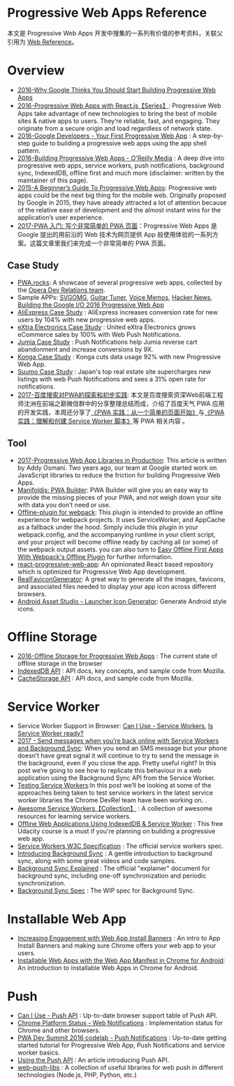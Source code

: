 
# Progressive Web Apps Reference

本文是 Progressive Web Apps 开发中搜集的一系列有价值的参考资料，关联父引用为 [Web Reference](http://6me.us/gUmQ)。



# Overview


- [2016-Why Google Thinks You Should Start Building Progressive Web Apps](https://arc.applause.com/2016/05/24/progressive-web-apps/)
- [2016-Progressive Web Apps with React.js【Series】](https://medium.com/@addyosmani/progressive-web-apps-with-react-js-part-i-introduction-50679aef2b12#.178womihv): Progressive Web Apps take advantage of new technologies to bring the best of mobile sites & native apps to users. They’re reliable, fast, and engaging. They originate from a secure origin and load regardless of network state.
- [2016-Google Developers - Your First Progressive Web App](https://developers.google.com/web/fundamentals/getting-started/your-first-progressive-web-app/?hl=en) : A step-by-step guide to building a progressive web apps using the app shell pattern.
- [2016-Building Progressive Web Apps - O'Reilly Media](https://pwabook.com/oreillyapwa) : A deep dive into progressive web apps, service workers, push notifications, background sync, IndexedDB, offline first and much more (disclaimer: written by the maintainer of this page).
- [2015-A Beginner’s Guide To Progressive Web Apps](https://www.smashingmagazine.com/2016/08/a-beginners-guide-to-progressive-web-apps/): Progressive web apps could be the next big thing for the mobile web. Originally proposed by Google in 2015, they have already attracted a lot of attention because of the relative ease of development and the almost instant wins for the application’s user experience.
- [2017-PWA 入门: 写个非常简单的 PWA 页面](https://parg.co/bOz)：Progressive Web Apps 是 Google 提出的用前沿的 Web 技术为网页提供 App 般使用体验的一系列方案。这篇文章里我们来完成一个非常简单的 PWA 页面。


## Case Study
- [PWA.rocks](https://pwa.rocks/): A showcase of several progressive web apps, collected by the [Opera Dev Relations team](https://twitter.com/ODevRel).
- Sample APPs: [SVGOMG](https://jakearchibald.github.io/svgomg/), [Guitar Tuner](https://aerotwist.com/blog/guitar-tuner/), [Voice Memos](https://voice-memos.appspot.com/), [Hacker News](https://react-hn.appspot.com/), [Building the Google I/O 2016 Progressive Web App](https://developers.google.com/web/showcase/2016/iowa2016) 
- [AliExpress Case Study](https://developers.google.com/web/showcase/2016/aliexpress) : AliExpress increases conversion rate for new users by 104% with new progressive web apps.
- [eXtra Electronics Case Study](https://developers.google.com/web/showcase/2016/extra) : United eXtra Electronics grows eCommerce sales by 100% with Web Push Notifications.
- [Jumia Case Study](https://developers.google.com/web/showcase/2016/jumia) : Push Notifications help Jumia reverse cart abandonment and increase conversions by 9X.
- [Konga Case Study](https://developers.google.com/web/showcase/2016/konga) : Konga cuts data usage 92% with new Progressive Web App.
- [Suumo Case Study](https://developers.google.com/web/showcase/2016/suumo) : Japan's top real estate site supercharges new listings with web Push Notifications and sees a 31% open rate for notifications.
- [2017-百度搜索对PWA的探索和初步实践](http://6me.us/JS85s): 本文是百度搜索资深Web前端工程师沈洲在前端之巅微信群中的分享整理总结而成，介绍了百度天气 PWA 应用的开发实践，本周还分享了[《PWA 实践：从一个简单的页面开始》](http://6me.us/Ik5k1L)与[《PWA实践：理解和创建 Service Worker 脚本》](http://6me.us/P5cB)等 PWA 相关内容 。

## Tool

- [2017-Progressive Web App Libraries in Production](https://medium.com/dev-channel/progressive-web-app-libraries-in-production-b52cad37d34#.z5egf9m7v): This article is written by Addy Osmani. Two years ago, our team at Google started work on JavaScript libraries to reduce the friction for building Progressive Web Apps.
- [Manifoldjs: PWA Builder](http://6me.us/hx5JS): PWA Builder will give you an easy way to provide the missing pieces of your PWA, and not weigh down your site with data you don’t need or use.
- [Offline-plugin for webpack](https://github.com/NekR/offline-plugin): This plugin is intended to provide an offline experience for webpack projects. It uses ServiceWorker, and AppCache as a fallback under the hood. Simply include this plugin in your webpack.config, and the accompanying runtime in your client script, and your project will become offline ready by caching all (or some) of the webpack output assets. you can also turn to  [Easy Offline First Apps With Webpack's Offline Plugin](https://dev.to/kayis/easy-offline-first-apps-with-webpacks-offline-plugin) for further information.
- [react-progressive-web-app](http://6me.us/aRCdPU): An opinionated React based repository which is optimized for Progressive Web App development.
- [RealFaviconGenerator](http://realfavicongenerator.net/): A great way to generate all the images, favicons, and associated files needed to display your app icon across different browsers.
- [Android Asset Studio - Launcher Icon Generator](https://romannurik.github.io/AndroidAssetStudio/icons-launcher.html): Generate Android style icons.

# Offline Storage

- [2016-Offline Storage for Progressive Web Apps](https://medium.com/@addyosmani/offline-storage-for-progressive-web-apps-70d52695513c) : The current state of offline storage in the browser
- [IndexedDB API](https://developer.mozilla.org/en/docs/Web/API/IndexedDB_API) : API docs, key concepts, and sample code from Mozilla.
- [CacheStorage API](https://developer.mozilla.org/en-US/docs/Web/API/Cache) : API docs, and sample code from Mozilla.


# Service Worker
- Service Worker Support in Browser: [Can I Use - Service Workers](http://caniuse.com/#feat=serviceworkers), [Is Service Worker ready?](https://jakearchibald.github.io/isserviceworkerready/)
- [2017 - Send messages when you’re back online with Service Workers and Background Sync](http://6me.us/IrTKkz): When you send an SMS message but your phone doesn’t have great signal it will continue to try to send the message in the background, even if you close the app. Pretty useful right? In this post we’re going to see how to replicate this behaviour in a web application using the Background Sync API from the Service Worker.
- [Testing Service Workers](https://medium.com/dev-channel/testing-service-workers-318d7b016b19#.k65nmof59):In this post we’ll be looking at some of the approaches being taken to test service workers in the latest service worker libraries the Chrome DevRel team have been working on. .
- [Awesome Service Workers【Collection】](https://github.com/TalAter/awesome-service-workers) : A collection of awesome resources for learning service workers.
- [Offline Web Applications Using IndexedDB & Service Worker](https://www.udacity.com/course/offline-web-applications--ud899) : This free Udacity course is a must if you're planning on building a progressive web app.
- [Service Workers W3C Specification](https://www.w3.org/TR/service-workers/) : The official service workers spec.
- [Introducing Background Sync](https://developers.google.com/web/updates/2015/12/background-sync) : A gentle introduction to background sync, along with some great videos and code samples.
- [Background Sync Explained](https://github.com/WICG/BackgroundSync/blob/master/explainer.md) : The official "explainer" document for background sync, including one-off synchronization and periodic synchronization.
- [Background Sync Spec](https://wicg.github.io/BackgroundSync/spec/) : The WIP spec for Background Sync.



# Installable Web App
- [Increasing Engagement with Web App Install Banners](https://developers.google.com/web/updates/2015/03/increasing-engagement-with-app-install-banners-in-chrome-for-android?hl=en) : An intro to App Install Banners and making sure Chrome offers your web app to your users.
- [Installable Web Apps with the Web App Manifest in Chrome for Android](https://developers.google.com/web/updates/2014/11/Support-for-installable-web-apps-with-webapp-manifest-in-chrome-38-for-Android): An introduction to installable Web Apps in Chrome for Android.

# Push

- [Can I Use - Push API](http://caniuse.com/#feat=push-api) : Up-to-date browser support table of Push API.
- [Chrome Platform Status - Web Notifications](https://www.chromestatus.com/feature/5480344312610816) : Implementation status for Chrome and other browsers.
- [PWA Dev Summit 2016 codelab - Push Notifications](https://developers.google.com/web/fundamentals/getting-started/push-notifications/?hl=en) : Up-to-date getting started tutorial for Progressive Web App, Push Notifications and service worker basics.
- [Using the Push API](https://developer.mozilla.org/en-US/docs/Web/API/Push_API/Using_the_Push_API) : An article introducing Push API.
- [web-push-libs](https://github.com/web-push-libs) : A collection of useful libraries for web push in different technologies (Node.js, PHP, Python, etc.)


